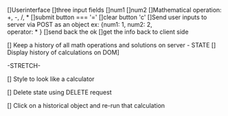 
[]Userinterface
    []three input fields
        []num1
        []num2
        []Mathematical operation: +, -, /, *
    []submit button === '='
    []clear button 'c'
[]Send user inputs to server via POST as an object
    ex: {num1: 1,
        num2: 2,   
        operator: *
        }
    []send back the ok
    []get the info back to client side

[] Keep a history of all math operations and solutions on server - STATE
    [] Display history of calculations on DOM]



-STRETCH-

[] Style to look like a calculator

[] Delete state using DELETE request

[] Click on a historical object and re-run that calculation